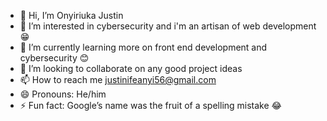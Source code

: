 - 👋 Hi, I’m Onyiriuka Justin
- 👀 I’m interested in cybersecurity and i'm an artisan of web development 😁
- 🌱 I’m currently learning more on front end development and cybersecurity 😊
- 💞️ I’m looking to collaborate on any good project ideas
- 📫 How to reach me justinifeanyi56@gmail.com
- 😄 Pronouns: He/him
- ⚡ Fun fact: Google’s name was the fruit of a spelling mistake 😂

<!---
justinedoc/justinedoc is a ✨ special ✨ repository because its `README.md` (this file) appears on your GitHub profile.
You can click the Preview link to take a look at your changes.
--->
